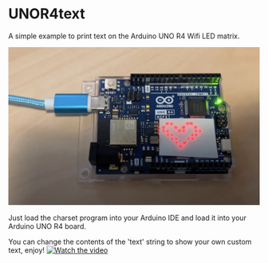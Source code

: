 # UNOR4text
A simple example to print text on the Arduino UNO R4 Wifi LED matrix.

[![video](https://raw.githubusercontent.com/misan/UNOR4text/main/heartR4.png)](https://youtu.be/Y8ei-qLy4WA?si=hayplIb8rzNrG_35)

Just load the charset program into your Arduino IDE and load it into your Arduino UNO R4 board. 

You can change the contents of the 'text' string to show your own custom text, enjoy!
[![Watch the video](https://img.youtube.com/vi/Y8ei-qLy4WA/maxresdefault.jpg)](https://youtu.be/Y8ei-qLy4WA)
